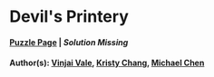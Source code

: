 # Devil's Printery

#### [Puzzle Page](4.5-p.pdf) | *Solution Missing*
#### Author(s): [Vinjai Vale](../../../../search.html?q=Vinjai+Vale), [Kristy Chang](../../../../search.html?q=Kristy+Chang), [Michael Chen](../../../../search.html?q=Michael+Chen)

